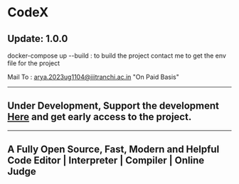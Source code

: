 # CodeX

## Update: 1.0.0
docker-compose up --build : to build the project
contact me to get the env file for the project

Mail To : arya.2023ug1104@iiitranchi.ac.in
"On Paid Basis"

---
## Under Development, Support the development [Here](https://buymeacoffee.com/aryasingh) and get early access to the project.
---
A Fully Open Source, Fast, Modern and Helpful 
Code Editor | Interpreter | Compiler | Online Judge 
---